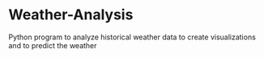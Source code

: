 # Weather-Analysis
Python program to analyze historical weather data to create visualizations and to predict the weather

